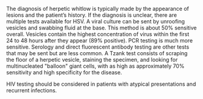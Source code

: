 The diagnosis of herpetic whitlow is typically made by the appearance of lesions and the patient’s history. If the diagnosis is unclear, there are multiple tests available for HSV. A viral culture can be sent by unroofing vesicles and swabbing fluid at the base. This method is about 50% sensitive overall. Vesicles contain the highest concentration of virus within the first 24 to 48 hours after they appear (89% positive). PCR testing is much more sensitive. Serology and direct fluorescent antibody testing are other tests that may be sent but are less common. A Tzank test consists of scraping the floor of a herpetic vesicle, staining the specimen, and looking for multinucleated "balloon" giant cells, with as high as approximately 70% sensitivity and high specificity for the disease.

HIV testing should be considered in patients with atypical presentations and recurrent infections.